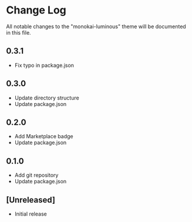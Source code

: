 # Change Log
All notable changes to the "monokai-luminous" theme will be documented in this file.

## 0.3.1
- Fix typo in package.json

## 0.3.0
- Update directory structure
- Update package.json

## 0.2.0
- Add Marketplace badge
- Update package.json

## 0.1.0
- Add git repository
- Update package.json

## [Unreleased]
- Initial release
